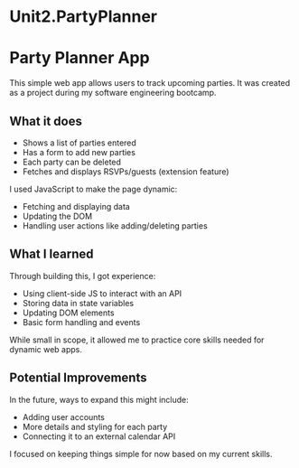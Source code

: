 # Unit2.PartyPlanner
# Party Planner App

This simple web app allows users to track upcoming parties. It was created as a project during my software engineering bootcamp.

## What it does

- Shows a list of parties entered
- Has a form to add new parties  
- Each party can be deleted
- Fetches and displays RSVPs/guests (extension feature)

I used JavaScript to make the page dynamic:
- Fetching and displaying data   
- Updating the DOM
- Handling user actions like adding/deleting parties

## What I learned 

Through building this, I got experience:

- Using client-side JS to interact with an API
- Storing data in state variables
- Updating DOM elements  
- Basic form handling and events

While small in scope, it allowed me to practice core skills needed for dynamic web apps.

## Potential Improvements

In the future, ways to expand this might include: 

- Adding user accounts
- More details and styling for each party
- Connecting it to an external calendar API

I focused on keeping things simple for now based on my current skills.
